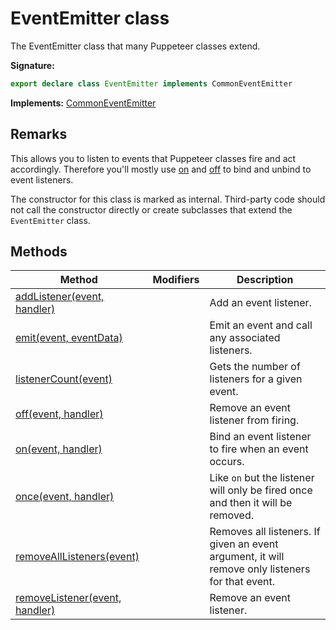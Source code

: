 # EventEmitter class

The EventEmitter class that many Puppeteer classes extend.

**Signature:**

```typescript
export declare class EventEmitter implements CommonEventEmitter
```

**Implements:** [CommonEventEmitter](./puppeteer.commoneventemitter.md)

## Remarks

This allows you to listen to events that Puppeteer classes fire and act accordingly. Therefore you'll mostly use [on](./puppeteer.eventemitter.on.md) and [off](./puppeteer.eventemitter.off.md) to bind and unbind to event listeners.

The constructor for this class is marked as internal. Third-party code should not call the constructor directly or create subclasses that extend the `EventEmitter` class.

## Methods

| Method                                                                       | Modifiers | Description                                                                                      |
| ---------------------------------------------------------------------------- | --------- | ------------------------------------------------------------------------------------------------ |
| [addListener(event, handler)](./puppeteer.eventemitter.addlistener.md)       |           | Add an event listener.                                                                           |
| [emit(event, eventData)](./puppeteer.eventemitter.emit.md)                   |           | Emit an event and call any associated listeners.                                                 |
| [listenerCount(event)](./puppeteer.eventemitter.listenercount.md)            |           | Gets the number of listeners for a given event.                                                  |
| [off(event, handler)](./puppeteer.eventemitter.off.md)                       |           | Remove an event listener from firing.                                                            |
| [on(event, handler)](./puppeteer.eventemitter.on.md)                         |           | Bind an event listener to fire when an event occurs.                                             |
| [once(event, handler)](./puppeteer.eventemitter.once.md)                     |           | Like <code>on</code> but the listener will only be fired once and then it will be removed.       |
| [removeAllListeners(event)](./puppeteer.eventemitter.removealllisteners.md)  |           | Removes all listeners. If given an event argument, it will remove only listeners for that event. |
| [removeListener(event, handler)](./puppeteer.eventemitter.removelistener.md) |           | Remove an event listener.                                                                        |
